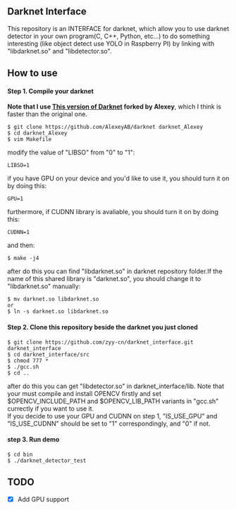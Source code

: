 ## Darknet Interface

This repository is an INTERFACE for darknet, which allow you to use darknet detector in your own program(C, C++, Python, etc...) to do something interesting (like object detect use YOLO in Raspberry PI) by linking with "libdarknet.so" and "libdetector.so".

## How to use
#### Step 1. Compile your darknet
**Note that I use [This version of Darknet](https://github.com/AlexeyAB/darknet) forked by Alexey**, which I think is faster than the original one.
```
$ git clone https://github.com/AlexeyAB/darknet darknet_Alexey
$ cd darknet_Alexey
$ vim Makefile
```
modify the value of "LIBSO" from "0" to "1":
```
LIBSO=1
```
if you have GPU on your device and you'd like to use it, you should turn it on by doing this:
```
GPU=1
```
furthermore, if CUDNN library is avaliable, you should turn it on by doing this:
```
CUDNN=1
```
and then:
```
$ make -j4
```
after do this you can find "libdarknet.so" in darknet repository folder.If the name of this shared library is "darknet.so", you should change it to "libdarknet.so" manually:
```
$ mv darknet.so libdarknet.so
or
$ ln -s darknet.so libdarknet.so
```

#### Step 2. Clone this repository beside the darknet you just cloned
```
$ git clone https://github.com/zyy-cn/darknet_interface.git darknet_interface
$ cd darknet_interface/src
$ chmod 777 *
$ ./gcc.sh
$ cd ..
```
after do this you can get "libdetector.so" in darknet_interface/lib. Note that your must compile and install OPENCV firstly and set $OPENCV_INCLUDE_PATH and $OPENCV_LIB_PATH variants in "gcc.sh" currectly if you want to use it.   
If you decide to use your GPU and CUDNN on step 1, "IS_USE_GPU" and "IS_USE_CUDNN" should be set to "1" correspondingly, and "0" if not.

#### step 3. Run demo
```
$ cd bin
$ ./darknet_detector_test
```

## TODO
- [x] Add GPU support
